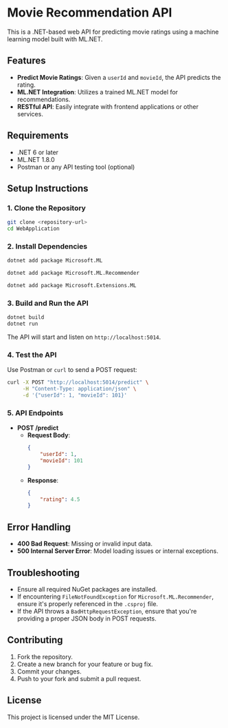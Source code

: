 # Movie Recommendation API

This is a .NET-based web API for predicting movie ratings using a machine learning model built with ML.NET.

## Features
- **Predict Movie Ratings**: Given a `userId` and `movieId`, the API predicts the rating.
- **ML.NET Integration**: Utilizes a trained ML.NET model for recommendations.
- **RESTful API**: Easily integrate with frontend applications or other services.

## Requirements
- .NET 6 or later
- ML.NET 1.8.0
- Postman or any API testing tool (optional)

## Setup Instructions

### 1. Clone the Repository
```bash
git clone <repository-url>
cd WebApplication
```

### 2. Install Dependencies
```bash
dotnet add package Microsoft.ML

dotnet add package Microsoft.ML.Recommender

dotnet add package Microsoft.Extensions.ML
```

### 3. Build and Run the API
```bash
dotnet build
dotnet run
```

The API will start and listen on `http://localhost:5014`.

### 4. Test the API
Use Postman or `curl` to send a POST request:

```bash
curl -X POST "http://localhost:5014/predict" \
     -H "Content-Type: application/json" \
     -d '{"userId": 1, "movieId": 101}'
```

### 5. API Endpoints

- **POST /predict**
  - **Request Body**:
    ```json
    {
        "userId": 1,
        "movieId": 101
    }
    ```
  - **Response**:
    ```json
    {
        "rating": 4.5
    }
    ```

## Error Handling
- **400 Bad Request**: Missing or invalid input data.
- **500 Internal Server Error**: Model loading issues or internal exceptions.

## Troubleshooting
- Ensure all required NuGet packages are installed.
- If encountering `FileNotFoundException` for `Microsoft.ML.Recommender`, ensure it's properly referenced in the `.csproj` file.
- If the API throws a `BadHttpRequestException`, ensure that you're providing a proper JSON body in POST requests.

## Contributing
1. Fork the repository.
2. Create a new branch for your feature or bug fix.
3. Commit your changes.
4. Push to your fork and submit a pull request.

## License
This project is licensed under the MIT License.

